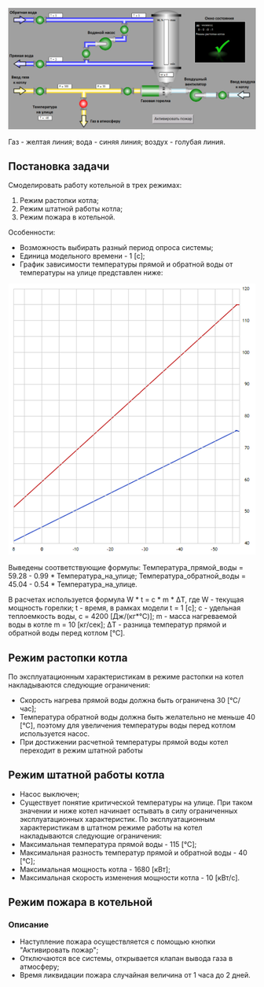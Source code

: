 ﻿![boiler_room](screenshots/Скриншот.png?raw=true)

Газ - желтая линия; вода - синяя линия; воздух - голубая линия.

## Постановка задачи
Смоделировать работу котельной в трех режимах:
1. Режим растопки котла;
2. Режим штатной работы котла;
3. Режим пожара в котельной.

Особенности:
- Возможность выбирать разный период опроса системы;
- Единица модельного времени - 1 [с];
- График зависимости температуры прямой и обратной воды от температуры на улице представлен ниже:

![boiler_room](screenshots/Температурный_график_котла.png?raw=true)

Выведены соответствующие формулы:
Температура_прямой_воды = 59.28 - 0.99 * Температура_на_улице;
Температура_обратной_воды = 45.04 - 0.54 * Температура_на_улице.

В расчетах используется формула W * t = c * m * ΔТ, где
W - текущая мощность горелки;
t - время, в рамках модели t = 1 [с];
с - удельная теплоемкость воды, с = 4200 [Дж/(кг*°С)];
m - масса нагреваемой воды в котле m = 10 [кг/сек];
ΔТ - разница температур прямой и обратной воды перед котлом [°С].

## Режим растопки котла
По эксплуатационным характеристикам в режиме растопки на котел накладываются следующие ограничения:
- Скорость нагрева прямой воды должна быть ограничена 30 [°С/час];
- Температура обратной воды должна быть желательно не меньше 40 [°С], поэтому для увеличения температуры воды перед котлом используется насос.
- При достижении расчетной температуры прямой воды котел переходит в режим штатной работы

## Режим штатной работы котла
- Насос выключен;
- Существует понятие критической температуры на улице. При таком значении и ниже котел начинает остывать в силу ограниченных эксплуатационных характеристик. 
По эксплуатационным характеристикам в штатном режиме работы на котел накладываются следующие ограничения:
- Максимальная температура прямой воды - 115 [°С];
- Максимальная разность температур прямой и обратной воды - 40 [°С];
- Максимальная мощность котла - 1680 [кВт];
- Максимальная скорость изменения мощности котла - 10 [кВт/с].

## Режим пожара в котельной
### Описание
- Наступление пожара осуществляется с помощью кнопки "Активировать пожар";
- Отключаются все системы, открывается клапан вывода газа в атмосферу;
- Время ликвидации пожара случайная величина от 1 часа до 2 дней.